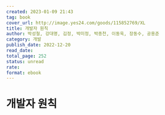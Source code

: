 ```yaml
---
created: 2023-01-09 21:43
tag: book
cover_url: http://image.yes24.com/goods/115852769/XL
title: 개발자 원칙
author: 박성철, 강대명, 김정, 박미정, 박종천, 이동욱, 장동수, 공용준
category: 개발
publish_date: 2022-12-20
read_date:
total_page: 252
status: unread
rate:
format: ebook
---
```


# 개발자 원칙

